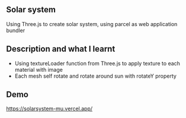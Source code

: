 ## Solar system

Using Three.js to create solar system, using parcel as web application bundler

## Description and what I learnt

- Using textureLoader function from Three.js to apply texture to each material with image
- Each mesh self rotate and rotate around sun with rotateY property

## Demo

https://solarsystem-mu.vercel.app/
